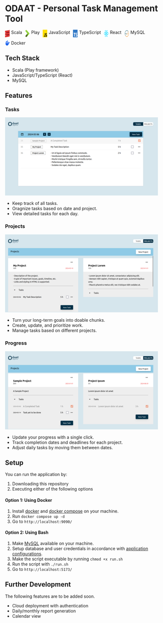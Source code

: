 # ODAAT - Personal Task Management Tool

<div style="display: flex; gap: 10px; flex-wrap: wrap;">
    <div style="display:flex; gap:5px;">
        <img style="width:15px;" src="./readme_images/scala.png" />
        <span>Scala</span>
    </div>
    <div style="display:flex; gap:5px;">
        <img style="width:15px;" src="./readme_images/play.png" />
        <span>Play</span>
    </div>
    <div style="display:flex; gap:5px;">
        <img style="width:15px;" src="./readme_images/js.png" />
        <span>JavaScript</span>
    </div>
    <div style="display:flex; gap:5px;">
        <img style="width:15px;" src="./readme_images/ts.png" />
        <span>TypeScript</span>
    </div>
    <div style="display:flex; gap:5px;">
        <img style="width:15px;" src="./readme_images/react.png" />
        <span>React</span>
    </div>
    <div style="display:flex; gap:5px;">
        <img style="width:15px;" src="./readme_images/mysql.png" />
        <span>MySQL</span>
    </div>
    <div style="display:flex; gap:5px;">
        <img style="width:15px;" src="./readme_images/docker.png" />
        <span>Docker</span>
    </div>
</div>

## Tech Stack
- Scala (Play framework)
- JavaScript/TypeScript (React)
- MySQL

## Features

### Tasks
![Task Page](./screenshots/task.png)
- Keep track of all tasks.
- Oragnize tasks based on date and project.
- View detailed tasks for each day.

### Projects
![Project Page](./screenshots/project.png)
- Turn your long-term goals into doable chunks.
- Create, update, and prioritize work.
- Manage tasks based on different projects.

### Progress
![Progress Page](./screenshots/progress.png)
- Update your progress with a single click.
- Track completion dates and deadlines for each project.
- Adjust daily tasks by moving them between dates.

## Setup
You can run the application by:
1. Downloading this repository
2. Executing either of the following options

#### Option 1: Using Docker
1. Install [docker](https://docs.docker.com/engine/install/) and [docker compose](https://docs.docker.com/compose/install/) on your machine.
2. Run `docker compose up -d`
3. Go to `http://localhost:9090/`

#### Option 2: Using Bash
1. Make [MySQL](https://www.mysql.com/) available on your machine.
2. Setup database and user credentials in accordance with [application configurations](https://github.com/swunoo/odaat/blob/main/server/odaat-server/conf/application.conf).
3. Make the script executable by running `chmod +x run.sh`
4. Run the script with `./run.sh`
3. Go to `http://localhost:5173/`

## Further Development
The following features are to be added soon.
- Cloud deployment with authentication
- Daily/monthly report generation
- Calendar view
